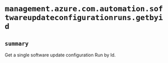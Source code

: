 # `management.azure.com.automation.softwareupdateconfigurationruns.getbyid`

## `summary`
Get a single software update configuration Run by Id.


